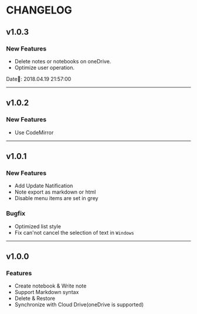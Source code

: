 # CHANGELOG

## v1.0.3

### New Features

- Delete notes or notebooks on oneDrive.
- Optimize user operation.

Date: 2018.04.19 21:57:00

----
## v1.0.2

### New Features

- Use CodeMirror

----

## v1.0.1

### New Features

- Add Update Natification
- Note export as markdown or html
- Disable menu items are set in grey

### Bugfix

- Optimized list style
- Fix can'not cancel the selection of text in `Windows`


----

## v1.0.0

### Features

- Create notebook & Write note
- Support Markdown syntax
- Delete & Restore
- Synchronize with Cloud Drive(oneDrive is supported)